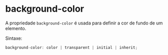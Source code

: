 # background-color

A propriedade `background-color` é usada para definir a cor de fundo de um elemento.

Sintaxe:

```js
background-color: color | transparent | initial | inherit;
```

